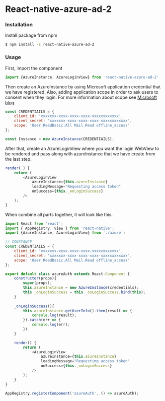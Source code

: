# React-native-azure-ad-2

### Installation
Install package from npm
```sh
$ npm install -s react-native-azure-ad-2
```

### Usage

First, import the component

```javascript
import {AzureInstance, AzureLoginView} from 'react-native-azure-ad-2'
```
Then create an AzureInstance by using Microsoft application credential that we have registered.  Also, adding application scope in order to ask users to consent when they login. For more information about scope see [Microsoft blog](https://azure.microsoft.com/en-us/documentation/articles/active-directory-v2-scopes/).
```javascript
const CREDENTIAILS = {
    client_id: 'xxxxxxx-xxxx-xxxx-xxxx-xxxxxxxxxxxx',
    client_secret: 'xxxxxxx-xxxx-xxxx-xxxx-xxxxxxxxxxxx',
    scope: 'User.ReadBasic.All Mail.Read offline_access'
};

const Instance = new AzureInstance(CREDENTIAILS);
```
After that, create an AzureLoginView where you want the login WebView to be rendered and pass along with azureInstance that we have create from the last step.

```javascript
render( ) {
    return (
        <AzureLoginView
            azureInstance={this.azureInstance}
            loadingMessage="Requesting access token"
            onSuccess={this._onLoginSuccess}
        />
    );
}
```
When combine all parts together, it will look like this.

```javascript
import React from 'react';
import { AppRegistry, View } from 'react-native';
import {AzureInstance, AzureLoginView} from './azure';

// CONSTANCE
const CREDENTIAILS = {
    client_id: 'xxxxxxx-xxxx-xxxx-xxxx-xxxxxxxxxxxx',
    client_secret: 'xxxxxxx-xxxx-xxxx-xxxx-xxxxxxxxxxxx',
    scope: 'User.ReadBasic.All Mail.Read offline_access'
};

export default class azureAuth extends React.Component {
	constructor(props){
		super(props);
		this.azureInstance = new AzureInstance(credentials);
		this._onLoginSuccess = this._onLoginSuccess.bind(this);
	}
	
	_onLoginSuccess(){
		this.azureInstance.getUserInfo().then(result => {
			console.log(result);
		}).catch(err => {
			console.log(err);
		})
	}

    render() {
        return (
            <AzureLoginView
            	azureInstance={this.azureInstance}
            	loadingMessage="Requesting access token"
            	onSuccess={this._onLoginSuccess}
            />
        );
    }
}

AppRegistry.registerComponent('azureAuth', () => azureAuth);
```
